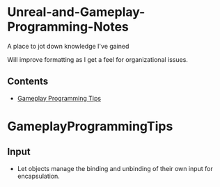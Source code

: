 # Unreal-and-Gameplay-Programming-Notes
A place to jot down knowledge I've gained

Will improve formatting as I get a feel for organizational issues.

## Contents
- [Gameplay Programming Tips](#gameplayprogrammingtips)


# GameplayProgrammingTips

## Input

- Let objects manage the binding and unbinding of their own input for encapsulation.
